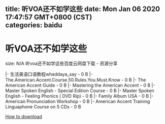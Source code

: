
title: 听VOA还不如学这些
date: Mon Jan 06 2020 17:47:57 GMT+0800 (CST)    
categories: baidu
---

# 听VOA还不如学这些
size: N/A
 听voa还不如学这些百度云网盘下载 - 资源分享
 
|- 生活美语口语教程whaddaya_say - 0 B
|- The.American.Accent.Course.50.Rules.You.Must.Know - 0 B
|- The American Accent Guide - 0 B
|- Mastering the American Accent - 0 B
|- Master Spoken English - Special Edition Course - 0 B
|- Master Spoken English - Feeling Phonics ( DVD Rip) - 0 B
|- Family Album USA - 0 B
|- American Pronunciation Workshop - 0 B
|- American Accent Training Linguaphone Course on 5 CDs - 0 B

[How to download](https://bpcam.bemobtrk.com/go/2ceec3aa-1ca2-46d6-b9ff-aaa5c184517c?jno=2150)
